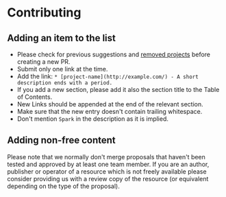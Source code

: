 # Contributing

## Adding an item to the list

- Please check for previous suggestions and [removed projects](https://github.com/awesome-spark/awesome-spark/issues?q=is%3Aissue+is%3Aclosed+label%3Adeprecation) before creating a new PR. 
- Submit only one link at the time.
- Add the link: `* [project-name](http://example.com/) - A short description ends with a period.`
- If you add a new section, please add it also the section title to the Table of Contents.
- New Links should be appended at the end of the relevant section.
- Make sure that the new entry doesn't contain trailing whitespace.
- Don't mention `Spark` in the description as it is implied.

## Adding non-free content

Please note that we normally don't merge proposals that haven't been tested and approved by at least one team member. If you are an author, publisher or operator of a resource which is not freely available please consider providing us with a review copy of the resource (or equivalent depending on the type of the proposal).
